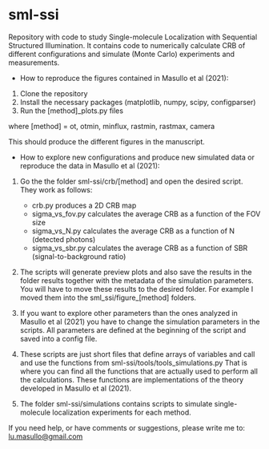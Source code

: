 # sml-ssi
Repository with code to study Single-molecule Localization with Sequential Structured Illumination. It contains code to numerically calculate CRB of different configurations and simulate (Monte Carlo) experiments and measurements.

- How to reproduce the figures contained in Masullo et al (2021):

1) Clone the repository
2) Install the necessary packages (matplotlib, numpy, scipy, configparser)
3) Run the  [method]_plots.py files

where [method] = ot, otmin, minflux, rastmin, rastmax, camera

This should produce the different figures in the manuscript.

- How to explore new configurations and produce new simulated data or reproduce the data in Masullo et al (2021):

1) Go the the folder sml-ssi/crb/[method] and open the desired script. They work as follows:
   - crb.py produces a 2D CRB map
   - sigma_vs_fov.py calculates the average CRB as a function of the FOV size
   - sigma_vs_N.py calculates the average CRB as a function of N (detected photons)
   - sigma_vs_sbr.py calculates the average CRB as a function of SBR (signal-to-background ratio)
   
2) The scripts will generate preview plots and also save the results in the folder results together with the metadata of the simulation parameters.
You will have to move these results to the desired folder. For example I moved them into the sml_ssi/figure_[method] folders.

3) If you want to explore other parameters than the ones analyzed in Masullo et al (2021) you have to change the simulation parameters in the scripts.
All parameters are defined at the beginning of the script and saved into a config file.

4) These scripts are just short files that define arrays of variables and call and use the functions from sml-ssi/tools/tools_simulations.py
That is where you can find all the functions that are actually used to perform all the calculations. 
These functions are implementations of the theory developed in Masullo et al (2021).

5) The folder sml-ssi/simulations contains scripts to simulate single-molecule localization experiments for each method.

If you need help, or have comments or suggestions, please write me to: lu.masullo@gmail.com
